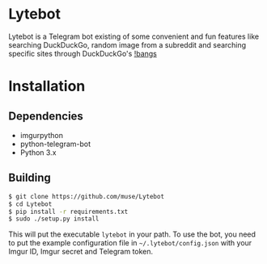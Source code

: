 # Lytebot
Lytebot is a Telegram bot existing of some convenient and fun features like searching
DuckDuckGo, random image from a subreddit and searching specific sites through
DuckDuckGo's [!bangs](https://duckduckgo.com/bang)

# Installation
## Dependencies
- imgurpython
- python-telegram-bot
- Python 3.x

## Building
```bash
$ git clone https://github.com/muse/Lytebot
$ cd Lytebot
$ pip install -r requirements.txt
$ sudo ./setup.py install
```

This will put the executable `lytebot` in your path. To use the bot, you need
to put the example configuration file in `~/.lytebot/config.json` with your Imgur
ID, Imgur secret and Telegram token.
